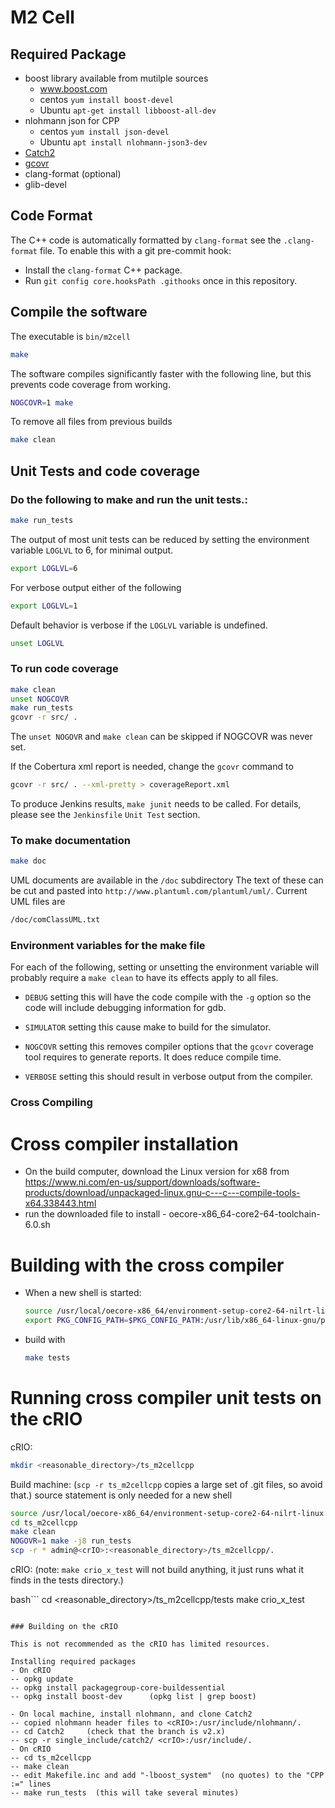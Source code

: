 # M2 Cell

## Required Package

- boost library available from mutilple sources
  - www.boost.com
  - centos  `yum install boost-devel`
  - Ubuntu  `apt-get install libboost-all-dev`
- nlohmann json for CPP
  - centos `yum install json-devel`
  - Ubuntu `apt install nlohmann-json3-dev`
- [Catch2](https://https://github.com/catchorg/Catch2)
- [gcovr](https://github.com/gcovr)
- clang-format (optional)
- glib-devel

## Code Format

The C++ code is automatically formatted by `clang-format` see the `.clang-format` file.
To enable this with a git pre-commit hook:

- Install the `clang-format` C++ package.
- Run `git config core.hooksPath .githooks` once in this repository.

## Compile the software

The executable is `bin/m2cell`

```bash
make
```

The software compiles significantly faster with the following line, but this
prevents code coverage from working.

```bash
NOGCOVR=1 make
```

To remove all files from previous builds

```bash
make clean
```


## Unit Tests and code coverage

### Do the following to make and run the unit tests.:

```bash
make run_tests
```

The output of most unit tests can be reduced by setting the environment
variable `LOGLVL` to 6, for minimal output.

```bash
export LOGLVL=6
```

For verbose output either of the following

```bash
export LOGLVL=1
```

Default behavior is verbose if the `LOGLVL` variable is undefined.

```bash
unset LOGLVL
```

### To run code coverage

```bash
make clean
unset NOGCOVR
make run_tests
gcovr -r src/ .
```

The `unset NOGOVR` and `make clean` can be skipped if NOGCOVR was never set.

If the Cobertura xml report is needed, change the `gcovr` command to

```bash
gcovr -r src/ . --xml-pretty > coverageReport.xml
```

To produce Jenkins results, `make junit` needs to be called.  For details, please see the `Jenkinsfile` `Unit Test` section.

### To make documentation

```bash
make doc
```

UML documents are available in the `/doc` subdirectory The text of these can be cut
and pasted into `http://www.plantuml.com/plantuml/uml/`.
Current UML files are
```bash
/doc/comClassUML.txt
```

### Environment variables for the make file

For each of the following, setting or unsetting the environment
variable will probably require a `make clean` to have its effects
apply to all files.

- `DEBUG` setting this will have the code compile with the `-g` option so the code will include debugging information for gdb.

- `SIMULATOR` setting this cause make to build for the simulator.

- `NOGCOVR` setting this removes compiler options that the `gcovr` coverage tool requires to generate reports. It does reduce compile time.

- `VERBOSE` setting this should result in verbose output from the compiler.

### Cross Compiling

# Cross compiler installation

- On the build computer, download the Linux version for x68 from https://www.ni.com/en-us/support/downloads/software-products/download/unpackaged-linux.gnu-c---c---compile-tools-x64.338443.html
- run the downloaded file to install - oecore-x86_64-core2-64-toolchain-6.0.sh

# Building with the cross compiler

- When a new shell is started:

  ```bash
  source /usr/local/oecore-x86_64/environment-setup-core2-64-nilrt-linux
  export PKG_CONFIG_PATH=$PKG_CONFIG_PATH:/usr/lib/x86_64-linux-gnu/pkgconfig/
  ```

- build with

  ```bash
  make tests
  ```

# Running cross compiler unit tests on the cRIO

cRIO:

```bash
mkdir <reasonable_directory>/ts_m2cellcpp
```

Build machine: (`scp -r ts_m2cellcpp` copies a large set of .git files, so avoid that.)
source statement is only needed for a new shell

```bash
source /usr/local/oecore-x86_64/environment-setup-core2-64-nilrt-linux
cd ts_m2cellcpp
make clean
NOGOVR=1 make -j8 run_tests
scp -r * admin@<crIO>:<reasonable_directory>/ts_m2cellcpp/.
```

cRIO: (note: `make crio_x_test` will not build anything, it just runs what it finds in the tests directory.)

bash```
cd <reasonable_directory>/ts_m2cellcpp/tests
make crio_x_test
```

### Building on the cRIO

This is not recommended as the cRIO has limited resources.

Installing required packages
- On cRIO
-- opkg update
-- opkg install packagegroup-core-buildessential
-- opkg install boost-dev      (opkg list | grep boost)

- On local machine, install nlohmann, and clone Catch2
-- copied nlohmann header files to <cRIO>:/usr/include/nlohmann/.
-- cd Catch2     (check that the branch is v2.x)
-- scp -r single_include/catch2/ <crIO>:/usr/include/.
- On cRIO
-- cd ts_m2cellcpp
-- make clean
-- edit Makefile.inc and add "-lboost_system"  (no quotes) to the "CPP :=" lines
-- make run_tests  (this will take several minutes)

